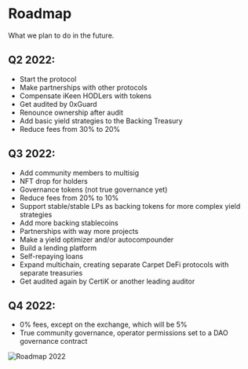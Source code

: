 # Roadmap

What we plan to do in the future.

## Q2 2022:

- Start the protocol
- Make partnerships with other protocols
- Compensate iKeen HODLers with tokens
- Get audited by 0xGuard
- Renounce ownership after audit
- Add basic yield strategies to the Backing Treasury
- Reduce fees from 30% to 20%

## Q3 2022:

- Add community members to multisig
- NFT drop for holders
- Governance tokens (not true governance yet)
- Reduce fees from 20% to 10%
- Support stable/stable LPs as backing tokens for more complex yield strategies
- Add more backing stablecoins
- Partnerships with way more projects
- Make a yield optimizer and/or autocompounder
- Build a lending platform
- Self-repaying loans
- Expand multichain, creating separate Carpet DeFi protocols with separate treasuries
- Get audited again by CertiK or another leading auditor

## Q4 2022:

- 0% fees, except on the exchange, which will be 5%
- True community governance, operator permissions set to a DAO governance contract

![Roadmap 2022](/img/roadmap2022.png)
